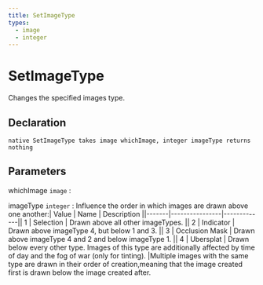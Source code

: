 ```yaml
---
title: SetImageType
types:
  - image
  - integer
---
```


# SetImageType
Changes the specified images type.

## Declaration

```jass
native SetImageType takes image whichImage, integer imageType returns nothing
```

## Parameters
whichImage `image`
: 

imageType `integer`
: Influence the order in which images are drawn above one another:| Value | Name           | Description ||-------|----------------|-------------|| 1     | Selection      | Drawn above all other imageTypes. || 2     | Indicator      | Drawn above imageType 4, but below 1 and 3. || 3     | Occlusion Mask | Drawn above imageType 4 and 2 and below imageType 1. || 4     | Ubersplat      | Drawn below every other type. Images of this type are additionally affected by time of day and the fog of war (only for tinting). |Multiple images with the same type are drawn in their order of creation,meaning that the image created first is drawn below the image created after.
